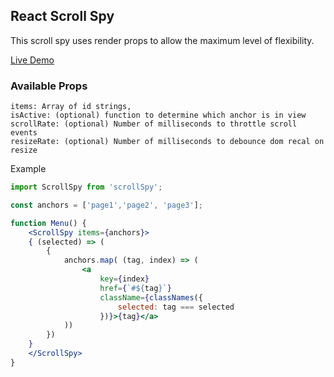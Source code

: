 ## React Scroll Spy

This scroll spy uses render props to allow the maximum level of flexibility.

[Live Demo](http://scroll-spy.digital-logic.net/)

### Available Props
    items: Array of id strings,
    isActive: (optional) function to determine which anchor is in view
    scrollRate: (optional) Number of milliseconds to throttle scroll events
    resizeRate: (optional) Number of milliseconds to debounce dom recal on resize


Example

````jsx
import ScrollSpy from 'scrollSpy';

const anchors = ['page1','page2', 'page3'];

function Menu() {
    <ScrollSpy items={anchors}>
    { (selected) => (
        {
            anchors.map( (tag, index) => (
                <a
                    key={index}
                    href={`#${tag}`}
                    className={classNames({
                        selected: tag === selected
                    })}>{tag}</a>
            ))
        })
    }
    </ScrollSpy>
}
````

